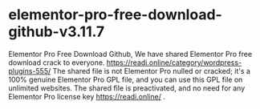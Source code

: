 # elementor-pro-free-download-github-v3.11.7
Elementor Pro Free Download Github, We have shared Elementor Pro free download crack to everyone. https://readi.online/category/wordpress-plugins-555/ The shared file is not Elementor Pro nulled or cracked; it's a 100% genuine Elementor Pro GPL file, and you can use this GPL file on unlimited websites. The shared file is preactivated, and no need for any Elementor Pro license key https://readi.online/ . 
